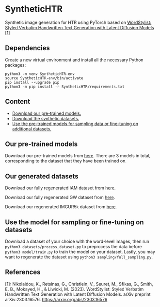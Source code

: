 # SyntheticHTR

Synthetic image generation for HTR using PyTorch based on [WordStylist: Styled Verbatim Handwritten Text Generation with Latent Diffusion Models](https://github.com/koninik/WordStylist) [1]

## Dependencies

Create a new virtual environment and install all the necessary Python packages:

```
python3 -m venv SyntheticHTR-env
source SyntheticHTR-env/bin/activate
pip install --upgrade pip
python3 -m pip install -r SyntheticHTR/requirements.txt
```

## Content

* [Download our pre-trained models.](#our-pre-trained-models)
* [Download the synthetic datasets.](#synthetic-datasets)
* [Use the pre-trained models for sampling data or fine-tuning on additional datasets.](#use-the-models-for-fine-tuning-or-sampling)

## Our pre-trained models

Download our pre-trained models from [here](https://drive.google.com/drive/folders/1LTJUl3XNl-DlULXw1yDl9U5E7NnsOYAk?usp=sharing). There are 3 models in total, corresponding to the dataset that they have been trained on.


## Our generated datasets

Download our fully regenerated IAM dataset from [here](https://zenodo.org/records/10250221?token=eyJhbGciOiJIUzUxMiJ9.eyJpZCI6ImFlYzQ4ODAyLWQwMjAtNDA0My05OTNlLTJhODY3MjBlNWY2NCIsImRhdGEiOnt9LCJyYW5kb20iOiJlZTYzMzc3ZDY0YWJhZTg3MmI1MTU0NmYzZmE0MWM4NCJ9.YrVBEimPsagjgfaIFWB5O73o0YwYY3SKMbiXxXChvRshCDc1us3beXWFragqr0m-FFvE-fE3YSHGqTlDTAOohQ).

Download our fully regenerated GW dataset from [here](https://zenodo.org/records/10250452?token=eyJhbGciOiJIUzUxMiJ9.eyJpZCI6ImI5MmU2MzFiLWMwOGItNDY3NC1hNDQ2LWU4OGZkNjFhZjc4NyIsImRhdGEiOnt9LCJyYW5kb20iOiJhMmU3YTI0M2YxYWNhYjU3MTAzMDkyM2IzNWI3YjU1ZSJ9.Rbko8i4sFsTrLl0S5z9wuEbPWlB-ZdbDawt9OcWf0bnCnpn2-sAziVJn_x1D8Zd2kfX-if0bJ1-i2xGY8hMmZQ).

Download our regenerated IMGUR5k dataset from [here](https://zenodo.org/records/10250459?token=eyJhbGciOiJIUzUxMiJ9.eyJpZCI6IjE3MmFmY2RhLTk2NTYtNGI4My05ZDEyLTYwNGM1N2VkMmUxNCIsImRhdGEiOnt9LCJyYW5kb20iOiIzYzE1MWNhYjA4OWQ5ZWRlOTQ1YTQ5MDUwMjIwZDU5OSJ9.idRDNo2JlrzGUxaOhhSqcTz3zONzN_hUS737ZubbeHj0LbjcxFCO-N5OfiJYSoaA4OqqPXMSezPbimy4CiTWIg).

## Use the model for sampling or fine-tuning on datasets
Download a dataset of your choice with the word-level images, then run `python3 datasets/process_dataset.py` to preprocess the data before `python3 model/train.py` to train the model on your dataset. Lastly, you may want to regenerate the dataset using `python3 sampling/full_sampling.py`.

## References

[1]: Nikolaidou, K., Retsinas, G., Christlein, V., Seuret, M., Sfikas, G., Smith, E. B., Mokayed, H., & Liwicki, M. (2023). WordStylist: Styled Verbatim Handwritten Text Generation with Latent Diffusion Models. arXiv preprint arXiv:2303.16576. https://arxiv.org/abs/2303.16576
